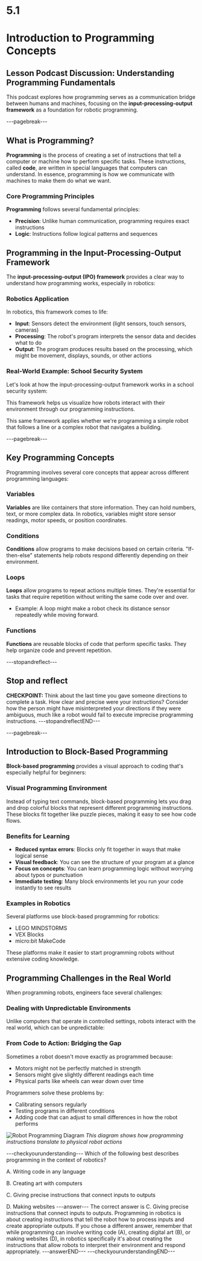 # **5.1**
# **Introduction to Programming Concepts**

## **Lesson Podcast Discussion: Understanding Programming Fundamentals**

This podcast explores how programming serves as a communication bridge between humans and machines, focusing on the **input-processing-output framework** as a foundation for robotic programming.

---pagebreak---

## **What is Programming?**

**Programming** is the process of creating a set of instructions that tell a computer or machine how to perform specific tasks. These instructions, called **code**, are written in special languages that computers can understand. In essence, programming is how we communicate with machines to make them do what we want.

### **Core Programming Principles**

**Programming** follows several fundamental principles:
- **Precision**: Unlike human communication, programming requires exact instructions
- **Logic**: Instructions follow logical patterns and sequences

## **Programming in the Input-Processing-Output Framework**

The **input-processing-output (IPO) framework** provides a clear way to understand how programming works, especially in robotics:

### **Robotics Application**

In robotics, this framework comes to life:
- **Input**: Sensors detect the environment (light sensors, touch sensors, cameras)
- **Processing**: The robot's program interprets the sensor data and decides what to do
- **Output**: The program produces results based on the processing, which might be movement, displays, sounds, or other actions

### **Real-World Example: School Security System**

Let's look at how the input-processing-output framework works in a school security system:

This framework helps us visualize how robots interact with their environment through our programming instructions.

This same framework applies whether we're programming a simple robot that follows a line or a complex robot that navigates a building.

---pagebreak---

## **Key Programming Concepts**

Programming involves several core concepts that appear across different programming languages:

### **Variables**

**Variables** are like containers that store information. They can hold numbers, text, or more complex data. In robotics, variables might store sensor readings, motor speeds, or position coordinates.

### **Conditions**

**Conditions** allow programs to make decisions based on certain criteria. "If-then-else" statements help robots respond differently depending on their environment.

### **Loops**

**Loops** allow programs to repeat actions multiple times. They're essential for tasks that require repetition without writing the same code over and over.
- Example: A loop might make a robot check its distance sensor repeatedly while moving forward.

### **Functions**

**Functions** are reusable blocks of code that perform specific tasks. They help organize code and prevent repetition.

---stopandreflect---
## **Stop and reflect**

**CHECKPOINT:** Think about the last time you gave someone directions to complete a task. How clear and precise were your instructions? Consider how the person might have misinterpreted your directions if they were ambiguous, much like a robot would fail to execute imprecise programming instructions.
---stopandreflectEND---

---pagebreak---

## **Introduction to Block-Based Programming**

**Block-based programming** provides a visual approach to coding that's especially helpful for beginners:

### **Visual Programming Environment**

Instead of typing text commands, block-based programming lets you drag and drop colorful blocks that represent different programming instructions. These blocks fit together like puzzle pieces, making it easy to see how code flows.

### **Benefits for Learning**

- **Reduced syntax errors**: Blocks only fit together in ways that make logical sense
- **Visual feedback**: You can see the structure of your program at a glance
- **Focus on concepts**: You can learn programming logic without worrying about typos or punctuation
- **Immediate testing**: Many block environments let you run your code instantly to see results

### **Examples in Robotics**

Several platforms use block-based programming for robotics:
- LEGO MINDSTORMS
- VEX Blocks
- micro:bit MakeCode

These platforms make it easier to start programming robots without extensive coding knowledge.

## **Programming Challenges in the Real World**

When programming robots, engineers face several challenges:

### **Dealing with Unpredictable Environments**

Unlike computers that operate in controlled settings, robots interact with the real world, which can be unpredictable:

### **From Code to Action: Bridging the Gap**

Sometimes a robot doesn't move exactly as programmed because:
- Motors might not be perfectly matched in strength
- Sensors might give slightly different readings each time
- Physical parts like wheels can wear down over time

Programmers solve these problems by:
- Calibrating sensors regularly
- Testing programs in different conditions
- Adding code that can adjust to small differences in how the robot performs

![Robot Programming Diagram](https://example.com/robot_programming_diagram.jpg)
*This diagram shows how programming instructions translate to physical robot actions*

---checkyourunderstanding---
Which of the following best describes programming in the context of robotics?

A. Writing code in any language

B. Creating art with computers

C. Giving precise instructions that connect inputs to outputs

D. Making websites
---answer---
The correct answer is C. Giving precise instructions that connect inputs to outputs. Programming in robotics is about creating instructions that tell the robot how to process inputs and create appropriate outputs. If you chose a different answer, remember that while programming can involve writing code (A), creating digital art (B), or making websites (D), in robotics specifically it's about creating the instructions that allow robots to interpret their environment and respond appropriately.
---answerEND---
---checkyourunderstandingEND---